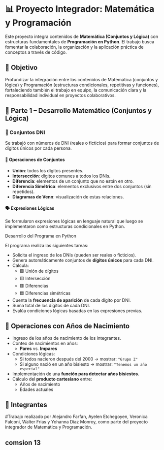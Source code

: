# 📊 Proyecto Integrador: Matemática y Programación

Este proyecto integra contenidos de **Matemática (Conjuntos y Lógica)** con estructuras fundamentales de **Programación en Python**. El trabajo busca fomentar la colaboración, la organización y la aplicación práctica de conceptos a través de código.

## 🎯 Objetivo

Profundizar la integración entre los contenidos de Matemática (conjuntos y lógica) y Programación (estructuras condicionales, repetitivas y funciones), fortaleciendo también el trabajo en equipo, la comunicación clara y la responsabilidad individual en proyectos colaborativos.

## 🔢 Parte 1 – Desarrollo Matemático (Conjuntos y Lógica)

### 📌 Conjuntos DNI

Se trabajó con números de DNI (reales o ficticios) para formar conjuntos de dígitos únicos por cada persona.

#### 🧮 Operaciones de Conjuntos

- **Unión**: todos los dígitos presentes.
- **Intersección**: dígitos comunes a todos los DNIs.
- **Diferencia**: elementos de un conjunto que no están en otro.
- **Diferencia Simétrica**: elementos exclusivos entre dos conjuntos (sin repetidos).
- **Diagramas de Venn**: visualización de estas relaciones.

#### 🗣️ Expresiones Lógicas

Se formularon expresiones lógicas en lenguaje natural que luego se implementaron como estructuras condicionales en Python.

Desarrollo del Programa en Python

El programa realiza las siguientes tareas:

- Solicita el ingreso de los DNIs (pueden ser reales o ficticios).
- Genera automáticamente conjuntos de **dígitos únicos** para cada DNI.
- Calcula:
  - 🟩 Unión de dígitos
  - 🟨 Intersección
  - 🟥 Diferencias
  - 🟦 Diferencias simétricas
- Cuenta la **frecuencia de aparición** de cada dígito por DNI.
- Suma total de los dígitos de cada DNI.
- Evalúa condiciones lógicas basadas en las expresiones previas.


## 📅  Operaciones con Años de Nacimiento

- Ingreso de los años de nacimiento de los integrantes.
- Conteo de nacimientos en años:
  - **Pares** vs. **Impares**
- Condiciones lógicas:
  - Si todos nacieron después del 2000 → mostrar: `"Grupo Z"`
  - Si alguno nació en un año bisiesto → mostrar: `"Tenemos un año especial"`
- Implementación de una **función para detectar años bisiestos**.
- Cálculo del **producto cartesiano** entre:
  - Años de nacimiento
  - Edades actuales

## 🤝 Integrantes

#Trabajo realizado por Alejandro Farfan, Ayelen Etchegoyen, Veronica Falconi, Walter Frias y Yohanna Díaz Monroy, como parte del proyecto integrador de Matemática y Programación.

## comsion 13


